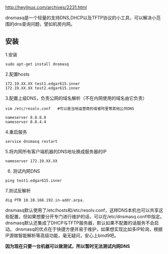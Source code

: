 http://heylinux.com/archives/2231.html

dnsmasq是一个轻量的支持DNS,DHCP以及TFTP协议的小工具，可以解决小范围的dns查询问题，譬如机房内网。

## 安装
1.安装
```
sudo apt-get install dnsmasq
```
2.配置hosts
```
172.19.XX.XX test1.edgar615.inner
172.19.XX.XX test2.edgar615.inner
```
3.配置上级DNS，负责公网的域名解析（不在内网使用的域名由它负责）
```
vim /etc/resolv.conf   #可以是当地运营商的或者阿里等其他公共DNS

nameserver 8.8.8.8 
nameserver 8.8.4.4
```
4.重启服务  
```
service dnsmasq restart
```
5.将内网所有客户端机器的DNS地址换成服务器的IP
```
nameserver 172.19.XX.XX
```
6. 测试内网DNS
```
ping test1.edgar615.inner
```
7.测试反解析
```
dig PTR 10.10.168.192.in-addr.arpa.
```

dnsmasq默认使用了/etc/hosts和/etc/resolv.conf，这样DNS本机也可以共享这些配置，但如果想要分开专门进行维护的话，可以在/etc/dnsmasq.conf中指定。
dnsmasq默认还集成了DHCP与TFTP服务器，默认如果不配置的话服务不会启动。
dnsmasq的优点在于快捷方便并易于维护，如果想实现比如多IP轮询，根据IP源做智能解析等高级功能，毫无疑问，安心上bind9吧。

**因为现在只要一台机器可以做测试，所以暂时无法测试内网DNS**
